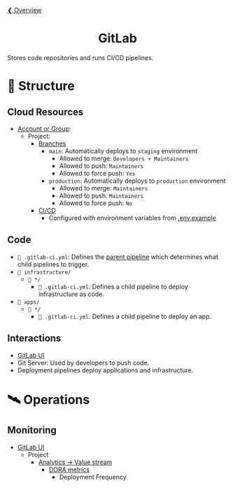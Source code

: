 [❮ Overview](../../README.md)

<div align="center">
  <h1>
    GitLab
  </h1>
</div>

Stores code repositories and runs CI/CD pipelines.

# 🧬 Structure

## Cloud Resources

- [Account or Group](https://docs.gitlab.com/ee/user/namespace):
  - Project:
    - [Branches](https://docs.gitlab.com/ee/user/project/repository/branches)
      - `main`: Automatically deploys to `staging` environment
        - Allowed to merge: `Developers + Maintainers`
        - Allowed to push: `Maintainers`
        - Allowed to force push: `Yes`
      - `production`: Automatically deploys to `production` environment
        - Allowed to merge: `Maintainers`
        - Allowed to push: `Maintainers`
        - Allowed to force push: `No`
    - [CI/CD](https://docs.gitlab.com/ee/ci/)
      - Configured with environment variables from [.env.example](../../.env.example)

## Code

- `📄 .gitlab-ci.yml`: Defines the [parent pipeline](https://docs.gitlab.com/ee/ci/pipelines/pipeline_architectures.html#child--parent-pipelines) which determines what child pipelines to trigger.
- `📁 infrastructure/`
  - `📁 */`
    - `📄 .gitlab-ci.yml`: Defines a child pipeline to deploy infrastructure as code.
- `📁 apps/`
  - `📁 */`
    - `📄 .gitlab-ci.yml`: Defines a child pipeline to deploy an app.

## Interactions

- [GitLab UI](https://gitlab.com)
- Git Server: Used by developers to push code.
- Deployment pipelines deploy applications and infrastructure.

# 🛰️ Operations

## Monitoring

- [GitLab UI](https://gitlab.com)
  - Project
    - [Analytics -> Value stream](https://docs.gitlab.com/ee/user/analytics)
      - [DORA metrics](https://docs.gitlab.com/ee/user/analytics/#devops-research-and-assessment-dora-key-metrics)
        - Deployment Frequency
